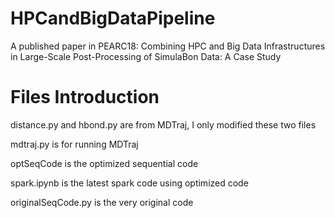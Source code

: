 # HPCandBigDataPipeline
A published paper in PEARC18: Combining HPC and Big Data Infrastructures in Large-Scale Post-Processing of SimulaBon Data: A Case Study

# Files Introduction
distance.py and hbond.py are from MDTraj, I only modified these two files

mdtraj.py is for running MDTraj

optSeqCode is the optimized sequential code

spark.ipynb is the latest spark code using optimized code

originalSeqCode.py is the very original code

